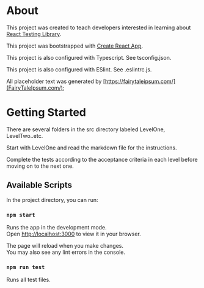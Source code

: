 # About

This project was created to teach developers interested in learning about [React Testing Library](https://testing-library.com/docs/).

This project was bootstrapped with [Create React App](https://github.com/facebook/create-react-app).

This project is also configured with Typescript. See tsconfig.json.

This project is also configured with ESlint. See .eslintrc.js.

All placeholder text was generated by [https://fairytaleipsum.com/](FairyTaleIpsum.com/);

# Getting Started

There are several folders in the src directory labeled LevelOne, LevelTwo..etc.

Start with LevelOne and read the markdown file for the instructions.

Complete the tests according to the acceptance criteria in each level before moving on to the next one.

## Available Scripts

In the project directory, you can run:

### `npm start`

Runs the app in the development mode.\
Open [http://localhost:3000](http://localhost:3000) to view it in your browser.

The page will reload when you make changes.\
You may also see any lint errors in the console.

### `npm run test`

Runs all test files.
